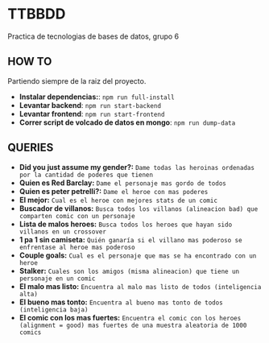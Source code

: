 # TTBBDD
Practica de tecnologias de bases de datos, grupo 6


## HOW TO

Partiendo siempre de la raiz del proyecto.

* **Instalar dependencias:**: `npm run full-install`
* **Levantar backend**: `npm run start-backend`
* **Levantar frontend**: `npm run start-frontend`
* **Correr script de volcado de datos en mongo**: `npm run dump-data`

## QUERIES

* **Did you just assume my gender?:** ``Dame todas las heroinas ordenadas por la cantidad de poderes que tienen``
* **Quien es Red Barclay:** ``Dame el personaje mas gordo de todos``
* **Quien es peter petrelli?:** ``Dame el heroe con mas poderes``
* **El mejor:** ``Cual es el heroe con mejores stats de un comic``
* **Buscador de villanos:** ```Busca todos los villanos (alineacion bad) que comparten comic con un personaje```
* **Lista de malos heroes:** ```Busca todos los heroes que hayan sido villanos en un crossover```
* **1 pa 1 sin camiseta:** ```Quién ganaría si el villano mas poderoso se enfrentase al heroe mas poderoso```
* **Couple goals:** ``Cual es el personaje que mas se ha encontrado con un heroe``
* **Stalker:** ``Cuales son los amigos (misma alineacion) que tiene un personaje en un comic``
* **El malo mas listo:** ``Encuentra al malo mas listo de todos (inteligencia alta)``
* **El bueno mas tonto:** ``Encuentra al bueno mas tonto de todos (inteligencia baja)``
* **El comic con los mas fuertes:** ``Encuentra el comic con los heroes (alignment = good) mas fuertes de una muestra aleatoria de 1000 comics``
